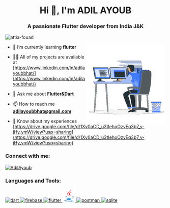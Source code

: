 
<h1 align="center">Hi 👋, I'm ADIL AYOUB </h1>
<h3 align="center">A passionate Flutter developer from India J&K </h3>

<p align="left"> <img src="https://komarev.com/ghpvc/?username=attia-fouad&label=Profile%20views&color=0e75b6&style=flat" alt="attia-fouad" /> </p>
<img src="https://github.com/0xAbdulKhalid/0xAbdulKhalid/raw/main/assets/mdImages/Right_Side.gif" style="visibility:visible;max-width:100%;" width="250px" align="right">

- 🌱 I’m currently learning **flutter**

- 👨‍💻 All of my projects are available at [https://www.linkedin.com/in/adilayoubbhat/](https://www.linkedin.com/in/adilayoubbhat/)

- 💬 Ask me about **Flutter&Dart**

- 📫 How to reach me **adilayoubbhat@gmail.com**

- 📄 Know about my experiences [https://drive.google.com/file/d/1Xv0aCD_u3tIehoOzvEq3b7_v-jHy_ymW/view?usp=sharing](https://drive.google.com/file/d/1Xv0aCD_u3tIehoOzvEq3b7_v-jHy_ymW/view?usp=sharing)

<h3 align="left">Connect with me:</h3>
<p align="left">
<a href="https://www.linkedin.com/in/adilayoubbhat/" target="blank"><img align="center" src="https://raw.githubusercontent.com/rahuldkjain/github-profile-readme-generator/master/src/images/icons/Social/linked-in-alt.svg" alt="AdilAyoub" height="30" width="40" /></a>
</p>

<h3 align="left">Languages and Tools:</h3>
<a href="https://dart.dev" target="_blank" rel="noreferrer"> <img src="https://www.vectorlogo.zone/logos/dartlang/dartlang-icon.svg" alt="dart" width="40" height="40"/> </a> <a href="https://firebase.google.com/" target="_blank" rel="noreferrer"> <img src="https://www.vectorlogo.zone/logos/firebase/firebase-icon.svg" alt="firebase" width="40" height="40"/> </a> <a href="https://flutter.dev" target="_blank" rel="noreferrer"> <img src="https://www.vectorlogo.zone/logos/flutterio/flutterio-icon.svg" alt="flutter" width="40" height="40"/> </a> <a href="https://www.java.com" target="_blank" rel="noreferrer"> <img src="https://raw.githubusercontent.com/devicons/devicon/master/icons/java/java-original.svg" alt="java" width="40" height="40"/> </a> <a href="https://postman.com" target="_blank" rel="noreferrer"> <img src="https://www.vectorlogo.zone/logos/getpostman/getpostman-icon.svg" alt="postman" width="40" height="40"/> </a> <a href="https://www.sqlite.org/" target="_blank" rel="noreferrer"> <img src="https://www.vectorlogo.zone/logos/sqlite/sqlite-icon.svg" alt="sqlite" width="40" height="40"/> </a> </p>
